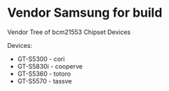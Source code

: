Vendor Samsung for build
======================
Vendor Tree of bcm21553 Chipset Devices

Devices:

* GT-S5300 - cori
* GT-S5830i - cooperve
* GT-S5360 - totoro
* GT-S5570 - tassve
